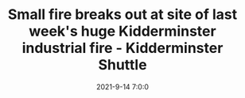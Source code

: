 ---
"title": "Small fire breaks out at site of last week's huge Kidderminster industrial fire - Kidderminster Shuttle"
"date": "2021-9-14 7:0:0"
"feed_name": "GOOGLENEWSINDUSTRIAL"
"feed_website": "https://news.google.com/search?q=industrial%2Bincident&hl=en-US&gl=US&ceid=US:en"
"feed_rss": "https://news.google.com/rss/search?q=industrial%2Bincident&hl=en-US&gl=US&ceid=US:en"
"link": "https://www.kidderminstershuttle.co.uk/news/19580409.small-fire-breaks-site-last-weeks-huge-industrial-fire/"
"file": "_posts/2021-1-1-0277f8bcc0a2ad50b9c5cfca7bf2f9e0d3ea8641.md"
"accident": "1"
"drilling": "0"
"dead": "0"
"injured": "0"
"where": "unknown site"
---